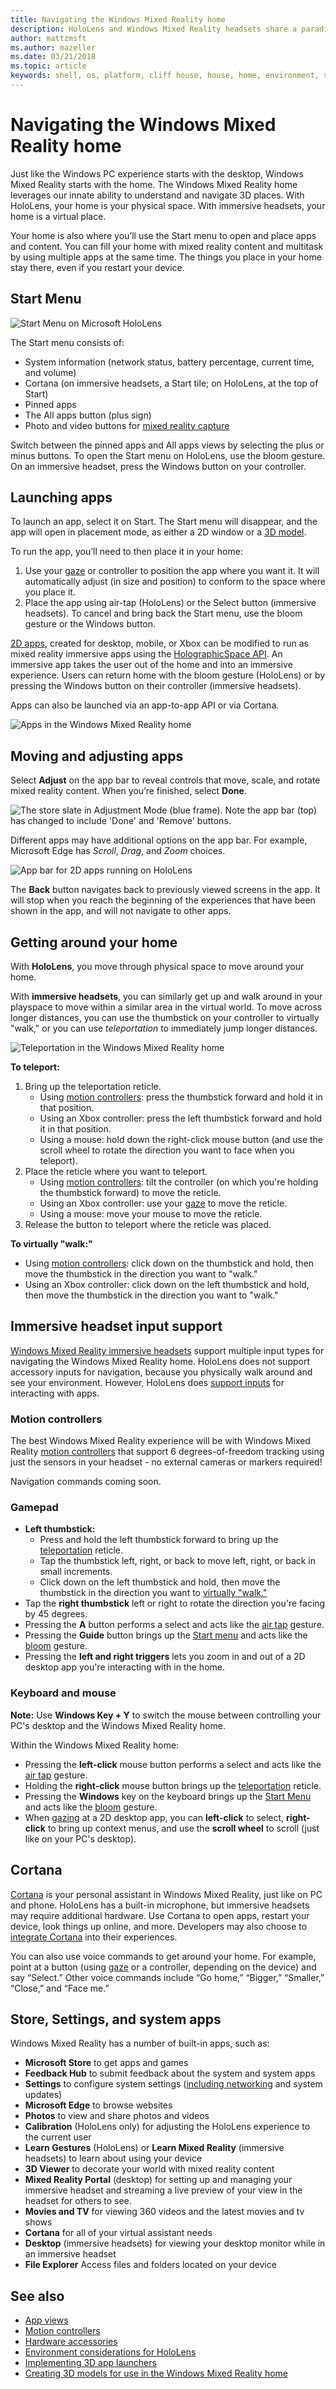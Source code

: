 ```yaml
---
title: Navigating the Windows Mixed Reality home
description: HoloLens and Windows Mixed Reality headsets share a paradigm for launching, placing, and manipulating apps and 3D models in your environment (whether physical or digital). Learn how to navigate the Windows Mixed Reality home on both device types.
author: mattzmsft
ms.author: mazeller
ms.date: 03/21/2018
ms.topic: article
keywords: shell, os, platform, cliff house, house, home, environment, start, start menu, home menu, pins, app, launch apps, place apps, teleport, move, navigate, mixed reality headset, virtual reality headset, what is virtual reality
---
```


# Navigating the Windows Mixed Reality home

Just like the Windows PC experience starts with the desktop, Windows Mixed Reality starts with the home. The Windows Mixed Reality home leverages our innate ability to understand and navigate 3D places. With HoloLens, your home is your physical space. With immersive headsets, your home is a virtual place.

Your home is also where you’ll use the Start menu to open and place apps and content. You can fill your home with mixed reality content and multitask by using multiple apps at the same time. The things you place in your home stay there, even if you restart your device.

## Start Menu

![Start Menu on Microsoft HoloLens](images/start-500px.png)

The Start menu consists of:
* System information (network status, battery percentage, current time, and volume)
* Cortana (on immersive headsets, a Start tile; on HoloLens, at the top of Start)
* Pinned apps
* The All apps button (plus sign)
* Photo and video buttons for [mixed reality capture](../mixed-reality-capture.md)

Switch between the pinned apps and All apps views by selecting the plus or minus buttons. To open the Start menu on HoloLens, use the bloom gesture. On an immersive headset, press the Windows button on your controller.

## Launching apps

To launch an app, select it on Start. The Start menu will disappear, and the app will open in placement mode, as either a 2D window or a [3D model](../distribute/implementing-3d-app-launchers.md).

To run the app, you’ll need to then place it in your home:
1. Use your [gaze](../design/gaze-and-commit.md) or controller to position the app where you want it. It will automatically adjust (in size and position) to conform to the space where you place it.
2. Place the app using air-tap (HoloLens) or the Select button (immersive headsets). To cancel and bring back the Start menu, use the bloom gesture or the Windows button.

[2D apps](../develop/porting-apps/building-2d-apps.md), created for desktop, mobile, or Xbox can be modified to run as mixed reality immersive apps using the [HolographicSpace API](https://msdn.microsoft.com/library/windows/apps/windows.graphics.holographic.holographicspace.aspx). An immersive app takes the user out of the home and into an immersive experience. Users can return home with the bloom gesture (HoloLens) or by pressing the Windows button on their controller (immersive headsets).

Apps can also be launched via an app-to-app API or via Cortana.

![Apps in the Windows Mixed Reality home](images/mixed-reality-home-500px.png)

## Moving and adjusting apps

Select **Adjust** on the app bar to reveal controls that move, scale, and rotate mixed reality content. When you’re finished, select **Done**.

![The store slate in Adjustment Mode (blue frame). Note the app bar (top) has changed to include 'Done' and 'Remove' buttons.](images/adjust-500px.png)

Different apps may have additional options on the app bar. For example, Microsoft Edge has *Scroll*, *Drag*, and *Zoom* choices. 

![App bar for 2D apps running on HoloLens](images/holobar-500px.png)

The **Back** button navigates back to previously viewed screens in the app. It will stop when you reach the beginning of the experiences that have been shown in the app, and will not navigate to other apps.

## Getting around your home

With **HoloLens**, you move through physical space to move around your home.

With **immersive headsets**, you can similarly get up and walk around in your playspace to move within a similar area in the virtual world. To move across longer distances, you can use the thumbstick on your controller to virtually "walk," or you can use *teleportation* to immediately jump longer distances.

![Teleportation in the Windows Mixed Reality home](images/teleportation-500px.png)

**To teleport:**
1. Bring up the teleportation reticle.
   * Using [motion controllers](../design/motion-controllers.md): press the thumbstick forward and hold it in that position.
   * Using an Xbox controller: press the left thumbstick forward and hold it in that position.
   * Using a mouse: hold down the right-click mouse button (and use the scroll wheel to rotate the direction you want to face when you teleport).
2. Place the reticle where you want to teleport.
   * Using [motion controllers](../design/motion-controllers.md): tilt the controller (on which you're holding the thumbstick forward) to move the reticle.
   * Using an Xbox controller: use your [gaze](../design/gaze-and-commit.md) to move the reticle.
   * Using a mouse: move your mouse to move the reticle.
3. Release the button to teleport where the reticle was placed.

**To virtually "walk:"**
* Using [motion controllers](../design/motion-controllers.md): click down on the thumbstick and hold, then move the thumbstick in the direction you want to "walk."
* Using an Xbox controller: click down on the left thumbstick and hold, then move the thumbstick in the direction you want to "walk."

## Immersive headset input support

[Windows Mixed Reality immersive headsets](immersive-headset-hardware-details.md) support multiple input types for navigating the Windows Mixed Reality home. HoloLens does not support accessory inputs for navigation, because you physically walk around and see your environment. However, HoloLens does [support inputs](hardware-accessories.md) for interacting with apps.

### Motion controllers

The best Windows Mixed Reality experience will be with Windows Mixed Reality [motion controllers](../design/motion-controllers.md) that support 6 degrees-of-freedom tracking using just the sensors in your headset - no external cameras or markers required!

Navigation commands coming soon.

### Gamepad
* **Left thumbstick:**
  * Press and hold the left thumbstick forward to bring up the [teleportation](navigating-the-windows-mixed-reality-home.md#getting-around-your-home) reticle.
  * Tap the thumbstick left, right, or back to move left, right, or back in small increments.
  * Click down on the left thumbstick and hold, then move the thumbstick in the direction you want to [virtually "walk."](navigating-the-windows-mixed-reality-home.md#getting-around-your-home)
* Tap the **right thumbstick** left or right to rotate the direction you're facing by 45 degrees.
* Pressing the **A** button performs a select and acts like the [air tap](../design/gaze-and-commit.md#composite-gestures) gesture.
* Pressing the **Guide** button brings up the [Start menu](navigating-the-windows-mixed-reality-home.md#start-menu) and acts like the [bloom](../design/system-gesture.md#bloom) gesture.
* Pressing the **left and right triggers** lets you zoom in and out of a 2D desktop app you're interacting with in the home.

### Keyboard and mouse

**Note:** Use **Windows Key + Y** to switch the mouse between controlling your PC's desktop and the Windows Mixed Reality home.

Within the Windows Mixed Reality home:
* Pressing the **left-click** mouse button performs a select and acts like the [air tap](../design/gaze-and-commit.md#composite-gestures) gesture.
* Holding the **right-click** mouse button brings up the [teleportation](navigating-the-windows-mixed-reality-home.md#getting-around-your-home) reticle.
* Pressing the **Windows** key on the keyboard brings up the [Start Menu](navigating-the-windows-mixed-reality-home.md#start-menu) and acts like the [bloom](../design/system-gesture.md#bloom) gesture.
* When [gazing](../design/gaze-and-commit.md) at a 2D desktop app, you can **left-click** to select, **right-click** to bring up context menus, and use the **scroll wheel** to scroll (just like on your PC's desktop).

## Cortana

[Cortana](../design/voice-input.md#hey-cortana) is your personal assistant in Windows Mixed Reality, just like on PC and phone. HoloLens has a built-in microphone, but immersive headsets may require additional hardware. Use Cortana to open apps, restart your device, look things up online, and more. Developers may also choose to [integrate Cortana](https://dev.windows.com/cortana) into their experiences.

You can also use voice commands to get around your home. For example, point at a button (using [gaze](../design/gaze-and-commit.md) or a controller, depending on the device) and say “Select.” Other voice commands include “Go home,” “Bigger,” “Smaller,” “Close,” and “Face me.”

## Store, Settings, and system apps

Windows Mixed Reality has a number of built-in apps, such as:
* **Microsoft Store** to get apps and games
* **Feedback Hub** to submit feedback about the system and system apps
* **Settings** to configure system settings ([including networking](../connecting-to-wi-fi-on-hololens.md) and system updates)
* **Microsoft Edge** to browse websites
* **Photos** to view and share photos and videos
* **Calibration** (HoloLens only) for adjusting the HoloLens experience to the current user
* **Learn Gestures** (HoloLens) or **Learn Mixed Reality** (immersive headsets) to learn about using your device
* **3D Viewer** to decorate your world with mixed reality content
* **Mixed Reality Portal** (desktop) for setting up and managing your immersive headset and streaming a live preview of your view in the headset for others to see.
* **Movies and TV** for viewing 360 videos and the latest movies and tv shows
* **Cortana** for all of your virtual assistant needs
* **Desktop** (immersive headsets) for viewing your desktop monitor while in an immersive headset
* **File Explorer** Access files and folders located on your device

## See also
* [App views](../design/app-views.md)
* [Motion controllers](../design/motion-controllers.md)
* [Hardware accessories](hardware-accessories.md)
* [Environment considerations for HoloLens](../environment-considerations-for-hololens.md)
* [Implementing 3D app launchers](../distribute/implementing-3d-app-launchers.md)
* [Creating 3D models for use in the Windows Mixed Reality home](../distribute/creating-3d-models-for-use-in-the-windows-mixed-reality-home.md)
